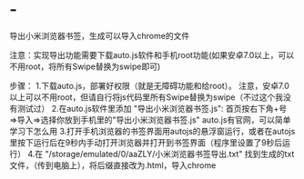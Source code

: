 # -
导出小米浏览器书签，生成可以导入chrome的文件

注意：实现导出功能需要下载auto.js软件和手机root功能(如果安卓7.0以上，可以不用root，将所有Swipe替换为swipe即可)

步骤：
1.下载auto.js，部署好权限（就是无障碍功能和给root）。
注意，安卓7.0以上可以不用root，但请自行将js代码里所有Swipe替换为swipe（不过这个我没有测试过）
2.在auto.js软件里添加 "导出小米浏览器书签.js": 首页按右下角+号 =>导入=>选择你放到手机里的"导出小米浏览器书签.js"
auto.js有官网，可以简单学习下怎么用
3.打开手机浏览器的书签界面用autojs的悬浮窗运行，或者在autojs里按下运行后在9秒内手动打开浏览器并打开到书签界面（程序里设置了9秒后运行）
4.在 "/storage/emulated/0/aaZLY/小米浏览器书签导出.txt"  找到生成的txt文件，（传到电脑上），将后缀直接改为.html，导入chrome
